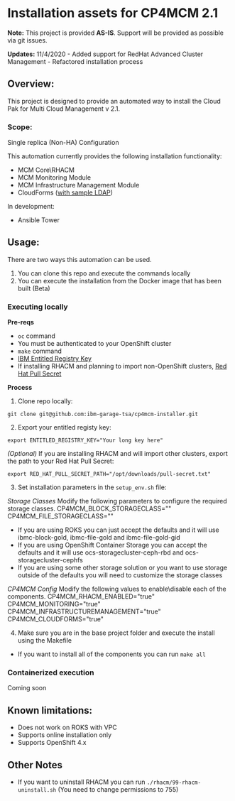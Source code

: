 # Installation assets for CP4MCM 2.1

**Note:** This project is provided **AS-IS**. Support will be provided as possible via git issues.

**Updates:**
11/4/2020 - Added support for RedHat Advanced Cluster Management
          - Refactored installation process

## Overview:

This project is designed to provide an automated way to install the Cloud Pak for Multi Cloud Management v 2.1.

### Scope:

Single replica (Non-HA) Configuration

This automation currently provides the following installation functionality:

- MCM Core\RHACM
- MCM Monitoring Module
- MCM Infrastructure Management Module
- CloudForms ([with sample LDAP](./ldap_schema.md))

In development:

- Ansible Tower

## Usage:

There are two ways this automation can be used.
1. You can clone this repo and execute the commands locally
2. You can execute the installation from the Docker image that has been built (Beta)

### Executing locally

**Pre-reqs**
- `oc` command
- You must be authenticated to your OpenShift cluster
- `make` command
- [IBM Entitled Registry Key](https://myibm.ibm.com/products-services/containerlibrary) 
- If installing RHACM and planning to import non-OpenShift clusters, [Red Hat Pull Secret](https://cloud.redhat.com/openshift/install/pull-secret)

**Process**
1. Clone repo locally:
```
git clone git@github.com:ibm-garage-tsa/cp4mcm-installer.git
```

2. Export your entitled registy key:
```
export ENTITLED_REGISTRY_KEY="Your long key here"
```

_(Optional)_ If you are installing RHACM and will import other clusters, export the path to your Red Hat Pull Secret:

```
export RED_HAT_PULL_SECRET_PATH="/opt/downloads/pull-secret.txt"
```

3. Set installation parameters in the `setup_env.sh` file:

*Storage Classes*
Modify the following parameters to configure the required storage classes.
CP4MCM_BLOCK_STORAGECLASS=""
CP4MCM_FILE_STORAGECLASS=""

* If you are using ROKS you can just accept the defaults and it will use ibmc-block-gold, ibmc-file-gold and ibmc-file-gold-gid
* If you are using OpenShift Container Storage you can accept the defaults and it will use ocs-storagecluster-ceph-rbd and ocs-storagecluster-cephfs
* If you are using some other storage solution or you want to use storage outside of the defaults you will need to customize the storage classes



*CP4MCM Config*
Modify the following values to enable\disable each of the components.
CP4MCM_RHACM_ENABLED="true"
CP4MCM_MONITORING="true"
CP4MCM_INFRASTRUCTUREMANAGEMENT="true"
CP4MCM_CLOUDFORMS="true"

4. Make sure you are in the base project folder and execute the install using the Makefile

- If you want to install all of the components you can run `make all`

### Containerized execution

Coming soon

## Known limitations:

- Does not work on ROKS with VPC
- Supports online installation only
- Supports OpenShift 4.x

## Other Notes

- If you want to uninstall RHACM you can run `./rhacm/99-rhacm-uninstall.sh` (You need to change permissions to 755)